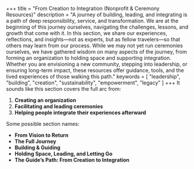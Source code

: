 +++
title = "From Creation to Integration (Nonprofit & Ceremony Resources)"
description = "A journey of building, leading, and integrating is a path of deep responsibility, service, and transformation. We are at the beginning of this journey ourselves, navigating the challenges, lessons, and growth that come with it. In this section, we share our experiences, reflections, and insights—not as experts, but as fellow travelers—so that others may learn from our process. While we may not yet run ceremonies ourselves, we have gathered wisdom on many aspects of the journey, from forming an organization to holding space and supporting integration. Whether you are envisioning a new community, stepping into leadership, or ensuring long-term impact, these resources offer guidance, tools, and the lived experiences of those walking this path."
keywords = [
  "leadership",
  "building",
  "creation",
  "sustainability",
  "empowerment",
  "legacy"
]
+++
It sounds like this section covers the full arc from:

1. **Creating an organization**
2. **Facilitating and leading ceremonies**
3. **Helping people integrate their experiences afterward**

Some possible section names:

* **From Vision to Return**
* **The Full Journey**
* **Building & Guiding**
* **Holding Space, Leading, and Letting Go**
* **The Guide’s Path: From Creation to Integration**